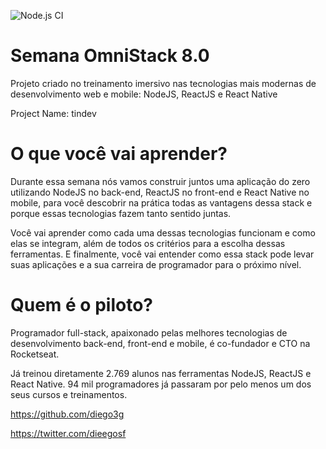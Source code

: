 ![Node.js CI](https://github.com/marciosilveira/omnistack8/workflows/Node.js%20CI/badge.svg)

# Semana OmniStack 8.0
Projeto criado no treinamento imersivo nas tecnologias mais modernas de desenvolvimento web e mobile: NodeJS, ReactJS e React Native

Project Name: tindev

# O que você vai aprender?
Durante essa semana nós vamos construir juntos uma aplicação do zero utilizando NodeJS no back-end, ReactJS no front-end e React Native no mobile, para você descobrir na prática todas as vantagens dessa stack e porque essas tecnologias fazem tanto sentido juntas.

Você vai aprender como cada uma dessas tecnologias funcionam e como elas se integram, além de todos os critérios para a escolha dessas ferramentas. E finalmente, você vai entender como essa stack pode levar suas aplicações e a sua carreira de programador para o próximo nível.

# Quem é o piloto?
Programador full-stack, apaixonado pelas melhores tecnologias de desenvolvimento back-end, front-end e mobile, é co-fundador e CTO na Rocketseat.

Já treinou diretamente 2.769 alunos nas ferramentas NodeJS, ReactJS e React Native.
94 mil programadores já passaram por pelo menos um dos seus cursos e treinamentos.

https://github.com/diego3g

https://twitter.com/dieegosf
